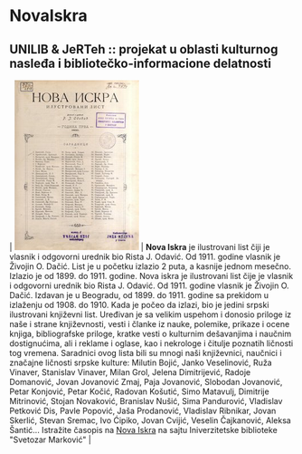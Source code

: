 # NovaIskra
## UNILIB &amp; JeRTeh :: projekat u oblasti kulturnog nasleđa i bibliotečko-informacione delatnosti 
 
| ![Naslovna Nove Iskre](img/nova-iskra.jpg) | **Nova Iskra** je ilustrovani list čiji je vlasnik i odgovorni urednik bio Rista J. Odavić. Od 1911. godine vlasnik je Živojin O. Dačić. List je u početku izlazio 2 puta, a kasnije jednom mesečno. Izlazio je od 1899. do 1911. godine.
Nova iskra je ilustrovani list čije je vlasnik i odgovorni urednik bio Rista J. Odavić. Od 1911. godine vlasnik je Živojin O. Dačić. Izdavan je u Beogradu, od 1899. do 1911. godine sa prekidom u izlaženju od 1908. do 1910. Kada je počeo da izlazi, bio je jedini srpski ilustrovani književni list. Uređivan je sa velikim uspehom i donosio priloge iz naše i strane književnosti, vesti i članke iz nauke, polemike, prikaze i ocene knjiga, bibliografske priloge, kratke vesti o kulturnim dešavanjima i naučnim dostignućima, ali i reklame i oglase, kao i nekrologe i čitulje poznatih ličnosti tog vremena. Saradnici ovog lista bili su mnogi naši književnici, naučnici i značajne ličnosti srpske kulture: Milutin Bojić, Janko Veselinović, Ruža Vinaver, Stanislav Vinaver, Milan Grol, Jelena Dimitrijević, Radoje Domanović, Jovan Jovanović Zmaj, Paja Jovanović, Slobodan Jovanović, Petar Konjović, Petar Kočić, Radovan Košutić, Simo Matavulj, Dimitrije Mitrinović, Stojan Novaković, Branislav Nušić, Sima Pandurović, Vladislav Petković Dis, Pavle Popović, Jaša Prodanović, Vladislav Ribnikar, Jovan Skerlić, Stevan Sremac, Ivo Ćipiko, Jovan Cvijić, Veselin Čajkanović, Aleksa Šantić... Istražite časopis na [Nova Iskra](https://pretraziva.rs/pregled/nova-iskra) na sajtu Iniverzitetske biblioteke "Svetozar Marković" |


